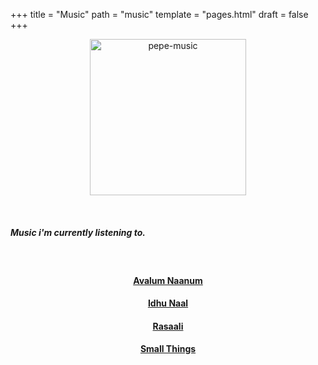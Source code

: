 +++
title = "Music"
path = "music"
template = "pages.html"
draft = false
+++

<p align="center">
  <img src="https://sachinsenal0x64.github.io/picx-images-hosting/music-pepe.3qfwzp39mn0g.gif" alt="pepe-music" height="250px" width="250px" />
</p>


<br>

##### <p>Music i'm currently listening to.</p>

<br>

<div style="text-align: center;">
   
  <h4><a href="https://embed.tidal.com/tracks/294404537?layout=gridify" target="_blank">Avalum Naanum</a></h4>
  <h4><a href="https://embed.tidal.com/tracks/294404536?disableAnalytics=true" target="_blank">Idhu Naal</a></h4>
  <h4><a href="https://embed.tidal.com/tracks/294404535?layout=gridify" target="_blank">Rasaali</a></h4>
  <h4><a href="https://embed.tidal.com/tracks/138790325?layout=gridify" target="_blank">Small Things</a></h4>

</div>

